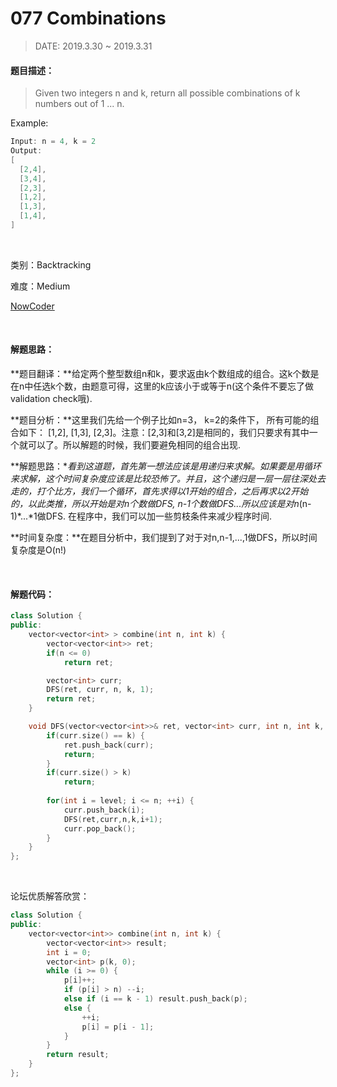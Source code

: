 # 077 Combinations

> DATE: 2019.3.30 ~ 2019.3.31

#### 题目描述：

> Given two integers n and k, return all possible combinations of k numbers out of 1 ... n.

Example:

```C++
Input: n = 4, k = 2
Output:
[
  [2,4],
  [3,4],
  [2,3],
  [1,2],
  [1,3],
  [1,4],
]
```

<br/>

类别：Backtracking

难度：Medium

[NowCoder](https://leetcode.com/problems/combinations/)

<br/>

#### 解题思路：

**题目翻译：**给定两个整型数组n和k，要求返由k个数组成的组合。这k个数是在n中任选k个数，由题意可得，这里的k应该小于或等于n(这个条件不要忘了做validation  check哦).

**题目分析：**这里我们先给一个例子比如n=3， k=2的条件下， 所有可能的组合如下： [1,2], [1,3], [2,3]。注意：[2,3]和[3,2]是相同的，我们只要求有其中一个就可以了。所以解题的时候，我们要避免相同的组合出现.

**解题思路：**看到这道题，首先第一想法应该是用递归来求解。如果要是用循环来求解，这个时间复杂度应该是比较恐怖了。并且，这个递归是一层一层往深处去走的，打个比方，我们一个循环，首先求得以1开始的组合，之后再求以2开始的，以此类推，所以开始是对n个数做DFS,  n-1个数做DFS...所以应该是对n*(n-1)*...*1做DFS. 在程序中，我们可以加一些剪枝条件来减少程序时间.

**时间复杂度：**在题目分析中，我们提到了对于对n,n-1,...,1做DFS，所以时间复杂度是O(n!)

<br/>

#### 解题代码：

```C++
class Solution {
public:
    vector<vector<int> > combine(int n, int k) {
        vector<vector<int>> ret;
        if(n <= 0)  
            return ret;

        vector<int> curr;
        DFS(ret, curr, n, k, 1); 
        return ret;
    }

    void DFS(vector<vector<int>>& ret, vector<int> curr, int n, int k, int level) {
        if(curr.size() == k) {
            ret.push_back(curr);
            return;
        }
        if(curr.size() > k)   
            return;
        
        for(int i = level; i <= n; ++i) {
            curr.push_back(i);
            DFS(ret,curr,n,k,i+1);
            curr.pop_back();
        }
    }
};
```

<br/>

论坛优质解答欣赏：

```C++
class Solution {
public:
	vector<vector<int>> combine(int n, int k) {
		vector<vector<int>> result;
		int i = 0;
		vector<int> p(k, 0);
		while (i >= 0) {
			p[i]++;
			if (p[i] > n) --i;
			else if (i == k - 1) result.push_back(p);
			else {
			    ++i;
			    p[i] = p[i - 1];
			}
		}
		return result;
	}
};
```

<br/>
